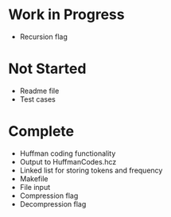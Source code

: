 # Work in Progress
- Recursion flag

# Not Started
- Readme file
- Test cases

# Complete
- Huffman coding functionality
- Output to HuffmanCodes.hcz
- Linked list for storing tokens and frequency
- Makefile
- File input
- Compression flag
- Decompression flag
